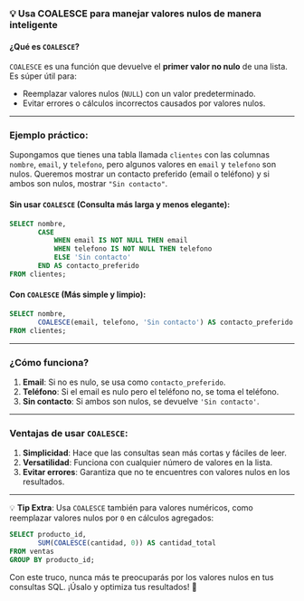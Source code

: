 
### 💡 Usa **COALESCE** para manejar valores nulos de manera inteligente

#### ¿Qué es `COALESCE`?
`COALESCE` es una función que devuelve el **primer valor no nulo** de una lista. Es súper útil para:
- Reemplazar valores nulos (`NULL`) con un valor predeterminado.
- Evitar errores o cálculos incorrectos causados por valores nulos.

---

### Ejemplo práctico: 

Supongamos que tienes una tabla llamada `clientes` con las columnas `nombre`, `email`, y `telefono`, pero algunos valores en `email` y `telefono` son nulos. Queremos mostrar un contacto preferido (email o teléfono) y si ambos son nulos, mostrar `"Sin contacto"`.

#### Sin usar `COALESCE` (Consulta más larga y menos elegante):
```sql
SELECT nombre,
       CASE 
           WHEN email IS NOT NULL THEN email
           WHEN telefono IS NOT NULL THEN telefono
           ELSE 'Sin contacto'
       END AS contacto_preferido
FROM clientes;
```

#### Con `COALESCE` (Más simple y limpio):
```sql
SELECT nombre,
       COALESCE(email, telefono, 'Sin contacto') AS contacto_preferido
FROM clientes;
```

---

### ¿Cómo funciona?
1. **Email**: Si no es nulo, se usa como `contacto_preferido`.
2. **Teléfono**: Si el email es nulo pero el teléfono no, se toma el teléfono.
3. **Sin contacto**: Si ambos son nulos, se devuelve `'Sin contacto'`.

---

### Ventajas de usar `COALESCE`:
1. **Simplicidad**: Hace que las consultas sean más cortas y fáciles de leer.
2. **Versatilidad**: Funciona con cualquier número de valores en la lista.
3. **Evitar errores**: Garantiza que no te encuentres con valores nulos en los resultados.

---

💡 **Tip Extra**: Usa `COALESCE` también para valores numéricos, como reemplazar valores nulos por `0` en cálculos agregados:

```sql
SELECT producto_id, 
       SUM(COALESCE(cantidad, 0)) AS cantidad_total
FROM ventas
GROUP BY producto_id;
```

Con este truco, nunca más te preocuparás por los valores nulos en tus consultas SQL. ¡Úsalo y optimiza tus resultados! 🚀
